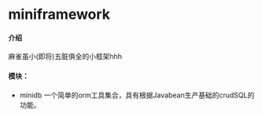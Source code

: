 # miniframework

#### 介绍
麻雀虽小(即将)五脏俱全的小框架hhh

#### 模块：
- minidb
    一个简单的orm工具集合，具有根据Javabean生产基础的crudSQL的功能。
